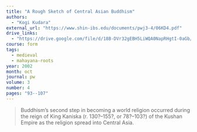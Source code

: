 ```yaml
---
title: "A Rough Sketch of Central Asian Buddhism"
authors:
  - "Kogi Kudara"
external_url: "https://www.shin-ibs.edu/documents/pwj3-4/06KD4.pdf"
drive_links:
  - "https://drive.google.com/file/d/18B-DVr32gEBH5LiWQA0NapRHgtI-0aGb/view?usp=drivesdk"
course: form
tags:
  - medieval
  - mahayana-roots
year: 2002
month: oct
journal: pw
volume: 3
number: 4
pages: "93--107"
---
```


> Buddhism’s second step in becoming a world religion occurred during the reign of King Kaniska (r. 130?–155?, or 78?–103?) of the Kushan Empire as the religion spread into Central Asia.
